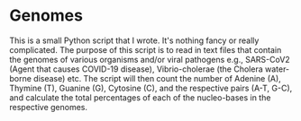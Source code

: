 # Genomes

This is a small Python script that I wrote. It's nothing fancy or really complicated.
The purpose of this script is to read in text files that contain the genomes of various organisms and/or viral pathogens e.g., SARS-CoV2 (Agent that causes COVID-19 disease), 
Vibrio-cholerae (the Cholera water-borne disease) etc. The script will then count the number of Adenine (A), Thymine (T), Guanine (G), Cytosine (C), and the respective pairs (A-T, G-C), and calculate the total percentages of each of the nucleo-bases in the respective genomes. 
